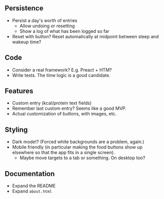 ## Persistence

- Persist a day's worth of entries
  - Allow undoing or resetting
  - Show a log of what has been logged so far
- Reset with button? Reset automatically at midpoint between sleep and wakeup time?

## Code

- Consider a real framework? E.g. Preact + HTM?
- Write tests. The time logic is a good candidate.

## Features

- Custom entry (kcal/protein text fields)
- Remember last custom entry? Seems like a good MVP.
- Actual customization of buttons, with images, etc.

## Styling

- Dark mode!? (Forced white backgrounds are a problem, again.)
- Mobile friendly (in particular making the food buttons show up elsewhere so that the app fits in a single screen).
  - Maybe move targets to a tab or something. On desktop too?

## Documentation

- Expand the README
- Expand `about.html`
